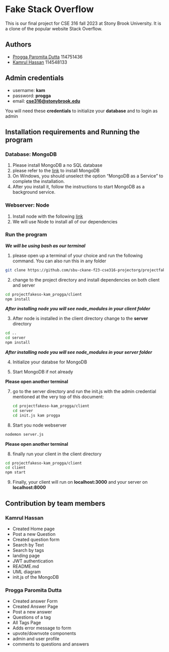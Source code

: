 
# Fake Stack Overflow

This is our final project for CSE 316 fall 2023 at Stony Brook University. It is a clone of the popular website Stack Overflow.




## Authors

- [Progga Paromita Dutta](https://github.com/progga004) 114751436
- [Kamrul Hassan](https://github.com/kam-stand) 114548133

## Admin credentials 
- username: **kam**
- password: **progga**
- email: **cse316@stonybrook.edu**

You will need these **credentials** to initialize your **database** and  to login as admin 

## Installation requirements and Running the program

### Database: MongoDB

1. Please install MongoDB a no SQL database
2. please refer to the [link](https://www.mongodb.com/docs/manual/administration/install-community/) to install MongoDB
3. On Windows, you should unselect the option “MongoDB as a Service” to complete the installation. 
4. After you install it, follow the instructions to start MongoDB as a background service.

### Webserver: Node
1. Install node with the following [link](https://nodejs.org/en/download/)
2. We will use Node to install all of our dependencies 

### Run the program

***We will be using bash as our terminal***
1. please open up a terminal of your choice and run the following command. You can also run this in any folder

```bash
git clone https://github.com/sbu-ckane-f23-cse316-projectorg/projectfakeso-kam_progga.git
```
2. change to the project directory and install dependencies on both client and server 

``` bash
cd projectfakeso-kam_progga/client
npm install 
```
***After installing node you will see node_modules in your client folder***

3. After node is installed in the client directory change to the 
**server** directory

```bash
cd ..
cd server
npm install
```
***After installing node you will see node_modules in your server folder***

4. Initialize your databse for MongoDB

5. Start MongoDB if not already

**Please open another terminal**

7. go to the server directory and run the init.js with the admin credential mentioned at the very top of this document:

    ```bash
    cd projectfakeso-kam_progga/client
    cd server
    cd init.js kam progga
    ```
8. Start you node webserver

```bash 
nodemon server.js
```
**Please open another terminal**

8. finally run your client in the client directory 

```bash
cd projectfakeso-kam_progga/client
cd client
npm start 
```

9. Finally, your client will run on **localhost:3000** and your server on **localhost:8000**

    
## Contribution by team members
### Kamrul Hassan
- Created Home page
- Post a new Question
- Created question form
- Search by Text
- Search by tags
- landing page
- JWT authentication
- README.md
- UML diagram
- init.js of the MongoDB
### Progga Paromita Dutta
- Created answer Form
- Created Answer Page
- Post a new answer
- Questions of a tag
- All Tags Page
- Adds error message to form
- upvote/downvote components
- admin and user profile 
- comments to questions and answers 


